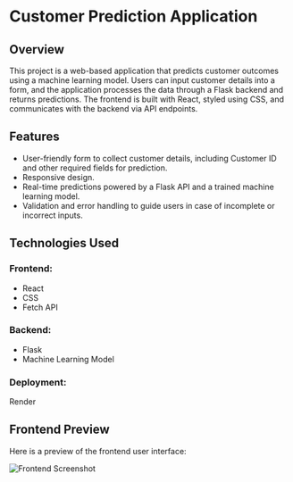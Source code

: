 # Customer Prediction Application
## Overview
This project is a web-based application that predicts customer outcomes using a machine learning model. Users can input customer details into a form, and the application 
processes the data through a Flask backend and returns predictions. The frontend is built with React, styled using CSS, and communicates with the backend via API endpoints.

## Features 
- User-friendly form to collect customer details, including Customer ID and other required fields for prediction.
- Responsive design.
- Real-time predictions powered by a Flask API and a trained machine learning model.
- Validation and error handling to guide users in case of incomplete or incorrect inputs.

## Technologies Used
### Frontend:
- React
- CSS
- Fetch API 
### Backend:
- Flask
- Machine Learning Model 
### Deployment:
Render 

## Frontend Preview

Here is a preview of the frontend user interface:

![Frontend Screenshot](assets)

